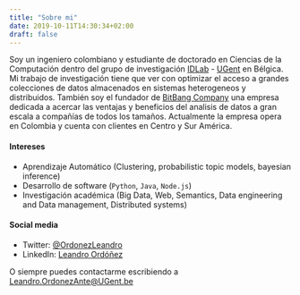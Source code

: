 ```yaml
---
title: "Sobre mi"
date: 2019-10-11T14:30:34+02:00
draft: false
---
```


Soy un ingeniero colombiano y estudiante de doctorado en Ciencias de la Computación dentro del grupo de investigación [IDLab](https://idlab.technology/) - [UGent](https://www.ugent.be/) en Bélgica. Mi trabajo de investigación tiene que ver con optimizar el acceso a grandes colecciones de datos almacenados en sistemas heterogeneos y distribuidos. También soy el fundador de [BitBang Company](https://www.thebitbang.company) una empresa dedicada a acercar las ventajas y beneficios del analisis de datos a gran escala a compañías de todos los tamaños. Actualmente la empresa opera en Colombia y cuenta con clientes en Centro y Sur América.

#### Intereses

* Aprendizaje Automático (Clustering, probabilistic topic models, bayesian inference)
* Desarrollo de software (`Python`, `Java`, `Node.js`)
* Investigación académica (Big Data, Web, Semantics, Data engineering and Data management, Distributed systems)

#### Social media

* Twitter: [@OrdonezLeandro](http://twitter.com/OrdonezLeandro)
* LinkedIn: [Leandro Ordóñez](https://www.linkedin.com/in/leandroordonez)

O siempre puedes contactarme escribiendo a [Leandro.OrdonezAnte@UGent.be](mailto:leandro.ordonezante@ugent.be)